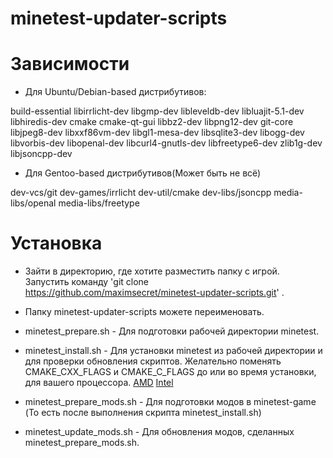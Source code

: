 # minetest-updater-scripts

Зависимости
===========

* Для Ubuntu/Debian-based дистрибутивов:

build-essential libirrlicht-dev libgmp-dev libleveldb-dev libluajit-5.1-dev libhiredis-dev cmake cmake-qt-gui libbz2-dev libpng12-dev git-core libjpeg8-dev libxxf86vm-dev libgl1-mesa-dev libsqlite3-dev libogg-dev libvorbis-dev libopenal-dev libcurl4-gnutls-dev libfreetype6-dev zlib1g-dev libjsoncpp-dev

* Для Gentoo-based дистрибутивов(Может быть не всё)

dev-vcs/git dev-games/irrlicht dev-util/cmake dev-libs/jsoncpp media-libs/openal media-libs/freetype


Установка
=========

* Зайти в директорию, где хотите разместить папку с игрой.
Запустить команду 'git clone https://github.com/maximsecret/minetest-updater-scripts.git' .

* Папку minetest-updater-scripts можете переименовать.


* minetest_prepare.sh - Для подготовки рабочей директории minetest.

* minetest_install.sh - Для установки minetest из рабочей директории и для проверки обновления скриптов. 
Желательно поменять CMAKE_CXX_FLAGS и CMAKE_C_FLAGS до или во время установки, для вашего процессора.
[AMD](http://gentoo-en.vfose.ru/wiki/Safe_Cflags/AMD)
[Intel](http://gentoo-en.vfose.ru/wiki/Safe_Cflags/Intel)


* minetest_prepare_mods.sh - Для подготовки модов в minetest-game (То есть после выполнения скрипта minetest_install.sh)

* minetest_update_mods.sh - Для обновления модов, сделанных minetest_prepare_mods.sh.
